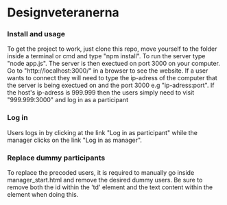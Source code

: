 # Designveteranerna

### Install and usage
To get the project to work, just clone this repo, move yourself to the folder inside a terminal or cmd and type "npm install". To run the server type "node app.js". The server is then exectued on port 3000 on your computer. Go to "http://localhost:3000/" in a browser to see the website. 
If a user wants to connect they will need to type the ip-adress of the computer that the server is being exectued on and the port 3000 e.g "ip-adress:port". If the host's ip-adress is 999.999 then the users simply need to visit "999.999:3000" and log in as a participant

### Log in 
Users logs in by clicking at the link "Log in as participant" while the manager clicks on the link "Log in as manager".

### Replace dummy participants
To replace the precoded users, it is required to manually go inside manager_start.html and remove the desired dummy users. Be sure to remove both the id within the 'td' element and the text content within the element when doing this.
